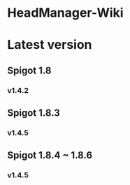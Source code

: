 # HeadManager-Wiki

# Latest version
## Spigot 1.8
### v1.4.2
## Spigot 1.8.3
### v1.4.5
## Spigot 1.8.4 ~ 1.8.6
### v1.4.5